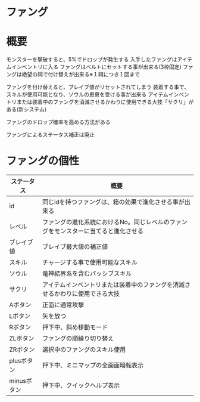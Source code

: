 ---
---
# ファング

# 概要

モンスターを撃破すると、5%でドロップが発生する
入手したファングはアイテムインベントリに入る
ファングはベルトにセットする事が出来る(3枠固定)
ファングは絶望の祠で付け替えが出来る※１祠につき１回まで

ファングを付け替えると、ブレイブ値がリセットされてしまう
装着する事で、スキルが使用可能となり、ソウルの恩恵を受ける事が出来る
アイテムインベントリまたは装着中のファングを消滅させるかわりに使用できる大技「サクリ」がある(新システム)

ファングのドロップ確率を高める方法がある

ファングによるステータス補正は廃止

# ファングの個性

| ステータス  | 概要                                                                               |
|-------------|------------------------------------------------------------------------------------|
| id          | 同じidを持つファングは、箱の効果で進化させる事が出来る                             |
| レベル      | ファングの進化系統におけるNo。同じレベルのファングをモンスターに当てると進化させる |
| ブレイブ値  | ブレイブ最大値の補正値                                                             |
| スキル      | チャージする事で使用可能なスキル                                                   |
| ソウル      | 竜神結界系を含むパッシブスキル                                                     |
| サクリ      | アイテムインベントリまたは装着中のファングを消滅させるかわりに使用できる大技       |
| Aボタン     | 正面に通常攻撃                                                                     |
| Lボタン     | 矢を放つ                                                                           |
| Rボタン     | 押下中、斜め移動モード                                                             |
| ZLボタン    | ファングの順繰り切り替え                                                           |
| ZRボタン    | 選択中のファングのスキル使用                                                       |
| plusボタン  | 押下中、ミニマップの全画面暗転表示                                                 |
| minusボタン | 押下中、クイックヘルプ表示                                                         |
